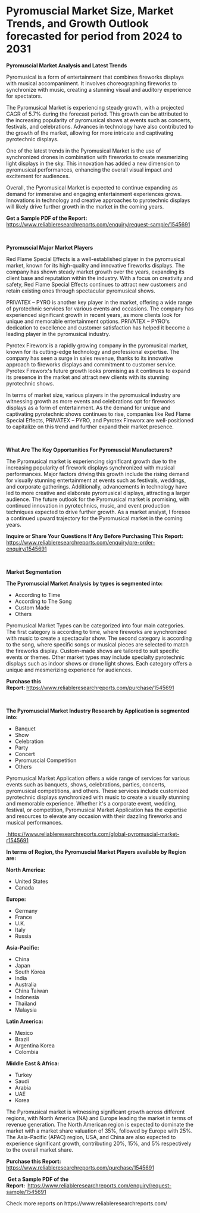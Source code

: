 <p><h1>Pyromuscial Market Size, Market Trends, and Growth Outlook forecasted for period from 2024 to 2031</h1></p><p><strong>Pyromuscial Market Analysis and Latest Trends</strong></p>
<p><p>Pyromusical is a form of entertainment that combines fireworks displays with musical accompaniment. It involves choreographing fireworks to synchronize with music, creating a stunning visual and auditory experience for spectators.</p><p>The Pyromusical Market is experiencing steady growth, with a projected CAGR of 5.7% during the forecast period. This growth can be attributed to the increasing popularity of pyromusical shows at events such as concerts, festivals, and celebrations. Advances in technology have also contributed to the growth of the market, allowing for more intricate and captivating pyrotechnic displays.</p><p>One of the latest trends in the Pyromusical Market is the use of synchronized drones in combination with fireworks to create mesmerizing light displays in the sky. This innovation has added a new dimension to pyromusical performances, enhancing the overall visual impact and excitement for audiences.</p><p>Overall, the Pyromusical Market is expected to continue expanding as demand for immersive and engaging entertainment experiences grows. Innovations in technology and creative approaches to pyrotechnic displays will likely drive further growth in the market in the coming years.</p></p>
<p><strong>Get a Sample PDF of the Report:&nbsp;</strong> <a href="https://www.reliableresearchreports.com/enquiry/request-sample/1545691">https://www.reliableresearchreports.com/enquiry/request-sample/1545691</a></p>
<p>&nbsp;</p>
<p><strong>Pyromuscial Major Market Players</strong></p>
<p><p>Red Flame Special Effects is a well-established player in the pyromusical market, known for its high-quality and innovative fireworks displays. The company has shown steady market growth over the years, expanding its client base and reputation within the industry. With a focus on creativity and safety, Red Flame Special Effects continues to attract new customers and retain existing ones through spectacular pyromusical shows.</p><p>PRIVATEX – PYRO is another key player in the market, offering a wide range of pyrotechnic services for various events and occasions. The company has experienced significant growth in recent years, as more clients look for unique and memorable entertainment options. PRIVATEX – PYRO's dedication to excellence and customer satisfaction has helped it become a leading player in the pyromusical industry.</p><p>Pyrotex Fireworx is a rapidly growing company in the pyromusical market, known for its cutting-edge technology and professional expertise. The company has seen a surge in sales revenue, thanks to its innovative approach to fireworks displays and commitment to customer service. Pyrotex Fireworx's future growth looks promising as it continues to expand its presence in the market and attract new clients with its stunning pyrotechnic shows.</p><p>In terms of market size, various players in the pyromusical industry are witnessing growth as more events and celebrations opt for fireworks displays as a form of entertainment. As the demand for unique and captivating pyrotechnic shows continues to rise, companies like Red Flame Special Effects, PRIVATEX – PYRO, and Pyrotex Fireworx are well-positioned to capitalize on this trend and further expand their market presence.</p></p>
<p>&nbsp;</p>
<p><strong>What Are The Key Opportunities For Pyromuscial Manufacturers?</strong></p>
<p><p>The Pyromusical market is experiencing significant growth due to the increasing popularity of firework displays synchronized with musical performances. Major factors driving this growth include the rising demand for visually stunning entertainment at events such as festivals, weddings, and corporate gatherings. Additionally, advancements in technology have led to more creative and elaborate pyromusical displays, attracting a larger audience. The future outlook for the Pyromusical market is promising, with continued innovation in pyrotechnics, music, and event production techniques expected to drive further growth. As a market analyst, I foresee a continued upward trajectory for the Pyromusical market in the coming years.</p></p>
<p><strong>Inquire or Share Your Questions If Any Before Purchasing This Report:</strong> <a href="https://www.reliableresearchreports.com/enquiry/pre-order-enquiry/1545691">https://www.reliableresearchreports.com/enquiry/pre-order-enquiry/1545691</a></p>
<p>&nbsp;</p>
<p><strong>Market Segmentation</strong></p>
<p><strong>The Pyromuscial Market Analysis by types is segmented into:</strong></p>
<p><ul><li>According to Time</li><li>According to The Song</li><li>Custom Made</li><li>Others</li></ul></p>
<p><p>Pyromusical Market Types can be categorized into four main categories. The first category is according to time, where fireworks are synchronized with music to create a spectacular show. The second category is according to the song, where specific songs or musical pieces are selected to match the fireworks display. Custom-made shows are tailored to suit specific events or themes. Other market types may include specialty pyrotechnic displays such as indoor shows or drone light shows. Each category offers a unique and mesmerizing experience for audiences.</p></p>
<p><strong>Purchase this Report:&nbsp;</strong><a href="https://www.reliableresearchreports.com/purchase/1545691">https://www.reliableresearchreports.com/purchase/1545691</a></p>
<p>&nbsp;</p>
<p><strong>The Pyromuscial Market Industry Research by Application is segmented into:</strong></p>
<p><ul><li>Banquet</li><li>Show</li><li>Celebration</li><li>Party</li><li>Concert</li><li>Pyromuscial Competition</li><li>Others</li></ul></p>
<p><p>Pyromusical Market Application offers a wide range of services for various events such as banquets, shows, celebrations, parties, concerts, pyromusical competitions, and others. These services include customized pyrotechnic displays synchronized with music to create a visually stunning and memorable experience. Whether it's a corporate event, wedding, festival, or competition, Pyromusical Market Application has the expertise and resources to elevate any occasion with their dazzling fireworks and musical performances.</p></p>
<p><a href="https://www.reliableresearchreports.com/global-pyromuscial-market-r1545691">&nbsp;https://www.reliableresearchreports.com/global-pyromuscial-market-r1545691</a></p>
<p><strong>In terms of Region, the Pyromuscial Market Players available by Region are:</strong></p>
<p>
    <p> <strong> North America: </strong>
        <ul>
            <li>United States</li>
            <li>Canada</li>
        </ul>
        </p> 
    <p> <strong> Europe: </strong>
        <ul>
            <li>Germany</li>
            <li>France</li>
            <li>U.K.</li>
            <li>Italy</li>
            <li>Russia</li>
        </ul>
        </p> 
    <p> <strong> Asia-Pacific: </strong>
        <ul>
            <li>China</li>
            <li>Japan</li>
            <li>South Korea</li>
            <li>India</li>
            <li>Australia</li>
            <li>China Taiwan</li>
            <li>Indonesia</li>
            <li>Thailand</li>
            <li>Malaysia</li>
        </ul>
        </p> 
    <p> <strong> Latin America: </strong>
        <ul>
            <li>Mexico</li>
            <li>Brazil</li>
            <li>Argentina Korea</li>
            <li>Colombia</li>
        </ul>
        </p> 
    <p> <strong> Middle East & Africa: </strong>
        <ul>
            <li>Turkey</li>
            <li>Saudi</li>
            <li>Arabia</li>
            <li>UAE</li>
            <li>Korea</li>
        </ul>
    </p>
    </p>
<p><p>The Pyromusical market is witnessing significant growth across different regions, with North America (NA) and Europe leading the market in terms of revenue generation. The North American region is expected to dominate the market with a market share valuation of 35%, followed by Europe with 25%. The Asia-Pacific (APAC) region, USA, and China are also expected to experience significant growth, contributing 20%, 15%, and 5% respectively to the overall market share.</p></p>
<p><strong>Purchase this Report: </strong><a href="https://www.reliableresearchreports.com/purchase/1545691">https://www.reliableresearchreports.com/purchase/1545691</a></p>
<p>&nbsp;<strong>Get a Sample PDF of the Report:&nbsp;&nbsp;</strong><a href="https://www.reliableresearchreports.com/enquiry/request-sample/1545691">https://www.reliableresearchreports.com/enquiry/request-sample/1545691</a></p>
<p><strong></strong></p>
<p>Check more reports on https://www.reliableresearchreports.com/</p>